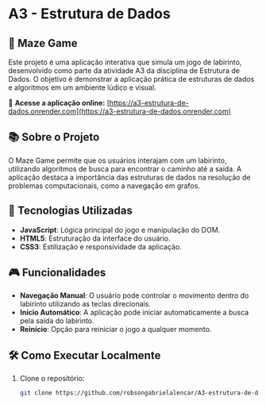 # A3 - Estrutura de Dados

## 🧩 Maze Game

Este projeto é uma aplicação interativa que simula um jogo de labirinto, desenvolvido como parte da atividade A3 da disciplina de Estrutura de Dados. O objetivo é demonstrar a aplicação prática de estruturas de dados e algoritmos em um ambiente lúdico e visual.

🔗 **Acesse a aplicação online:** [https://a3-estrutura-de-dados.onrender.com](https://a3-estrutura-de-dados.onrender.com)

## 📚 Sobre o Projeto

O Maze Game permite que os usuários interajam com um labirinto, utilizando algoritmos de busca para encontrar o caminho até a saída. A aplicação destaca a importância das estruturas de dados na resolução de problemas computacionais, como a navegação em grafos.

## 🚀 Tecnologias Utilizadas

- **JavaScript**: Lógica principal do jogo e manipulação do DOM.
- **HTML5**: Estruturação da interface do usuário.
- **CSS3**: Estilização e responsividade da aplicação.

## 🎮 Funcionalidades

- **Navegação Manual**: O usuário pode controlar o movimento dentro do labirinto utilizando as teclas direcionais.
- **Início Automático**: A aplicação pode iniciar automaticamente a busca pela saída do labirinto.
- **Reinício**: Opção para reiniciar o jogo a qualquer momento.

## 🛠️ Como Executar Localmente

1. Clone o repositório:

   ```bash
   git clone https://github.com/robsongabrielalencar/A3-estrutura-de-dados.git
